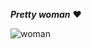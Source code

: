 _**Pretty woman**_ :heart: 

![woman](https://thumbs.dreamstime.com/b/black-haired-green-eyed-girl-13767807.jpg)